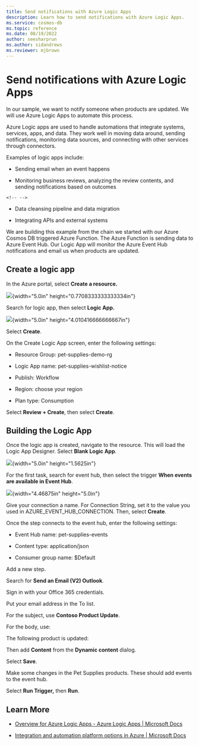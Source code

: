 ```yaml
---
title: Send notifications with Azure Logic Apps
description: Learn how to send notifications with Azure Logic Apps.
ms.service: cosmos-db
ms.topic: reference
ms.date: 08/19/2022
author: seesharprun
ms.author: sidandrews
ms.reviewer: mjbrown
---
```


# Send notifications with Azure Logic Apps

In our sample, we want to notify someone when products are updated. We
will use Azure Logic Apps to automate this process.

Azure Logic apps are used to handle automations that integrate systems,
services, apps, and data. They work well in moving data around, sending
notifications, monitoring data sources, and connecting with other
services through connectors.

Examples of logic apps include:

-   Sending email when an event happens

-   Monitoring business reviews, analyzing the review contents, and
    sending notifications based on outcomes

```{=html}
<!-- -->
```
-   Data cleansing pipeline and data migration

-   Integrating APIs and external systems

We are building this example from the chain we started with our Azure
Cosmos DB triggered Azure Function. The Azure Function is sending data
to Azure Event Hub. Our Logic App will monitor the Azure Event Hub
notifications and email us when products are updated.

## Create a logic app

In the Azure portal, select **Create a resource.**

![](/media/image.png){width="5.0in" height="0.7708333333333334in"}

Search for logic app, then select **Logic App.**

![](/media/image2.png){width="5.0in" height="4.010416666666667in"}

Select **Create**.

On the Create Logic App screen, enter the following settings:

-   Resource Group: pet-supplies-demo-rg

-   Logic App name: pet-supplies-wishlist-notice

-   Publish: Workflow

-   Region: choose your region

-   Plan type: Consumption

Select **Review + Create**, then select **Create**.

## Building the Logic App

Once the logic app is created, navigate to the resource. This will load
the Logic App Designer. Select **Blank Logic App**.

![](/media/image3.png){width="5.0in" height="1.5625in"}

For the first task, search for event hub, then select the trigger **When
events are available in Event Hub**.

![](/media/image4.png){width="4.46875in" height="5.0in"}

Give your connection a name. For Connection String, set it to the value
you used in AZURE_EVENT_HUB_CONNECTION. Then, select **Create**.

Once the step connects to the event hub, enter the following settings:

-   Event Hub name: pet-supplies-events

-   Content type: application/json

-   Consumer group name: \$Default

Add a new step.

Search for **Send an Email (V2) Outlook**.

Sign in with your Office 365 credentials.

Put your email address in the To list.

For the subject, use **Contoso Product Update**.

For the body, use:

The following product is updated:

Then add **Content** from the **Dynamic content** dialog.

Select **Save**.

Make some changes in the Pet Supplies products. These should add events
to the event hub.

Select **Run Trigger,** then **Run**.

## Learn More

-   [Overview for Azure Logic Apps - Azure Logic Apps \| Microsoft
    Docs](https://docs.microsoft.com/en-us/azure/logic-apps/logic-apps-overview)

-   [Integration and automation platform options in Azure \| Microsoft
    Docs](https://docs.microsoft.com/en-us/azure/azure-functions/functions-compare-logic-apps-ms-flow-webjobs)
